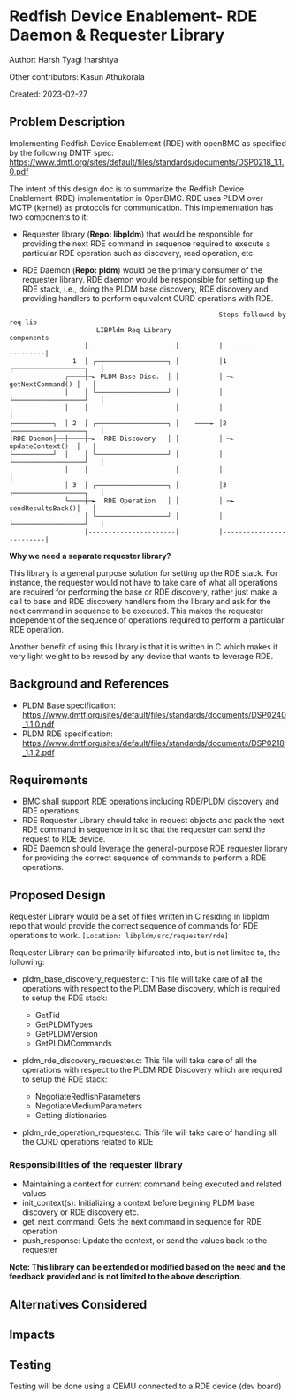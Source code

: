 # Redfish Device Enablement- RDE Daemon & Requester Library

Author: Harsh Tyagi !harshtya

Other contributors: Kasun Athukorala

Created: 2023-02-27

## Problem Description

Implementing Redfish Device Enablement (RDE) with openBMC as specified by the
following DMTF spec:
https://www.dmtf.org/sites/default/files/standards/documents/DSP0218_1.1.0.pdf

The intent of this design doc is to summarize the Redfish Device Enablement
(RDE) implementation in OpenBMC. RDE uses PLDM over MCTP (kernel) as protocols
for communication. This implementation has two components to it:

- Requester library (**Repo: libpldm**) that would be responsible for providing
  the next RDE command in sequence required to execute a particular RDE
  operation such as discovery, read operation, etc.

- RDE Daemon (**Repo: pldm**) would be the primary consumer of the requester
  library. RDE daemon would be responsible for setting up the RDE stack, i.e.,
  doing the PLDM base discovery, RDE discovery and providing handlers to perform
  equivalent CURD operations with RDE.

```
                                                     Steps followed by req lib
                      LIBPldm Req Library                    components
                   |----------------------|          |-------------------------|
                1  │ ┌──────────────────┐ │          │1 ┌──────────────────┐   │
              ┌────┼─► PLDM Base Disc.  │ │          │ ─► getNextCommand() │   │
              │    │ └──────────────────┘ │          │  └──────────────────┘   │
              │    │                      │          │                         │
┌──────────┐  │ 2  │ ┌──────────────────┐ │    ────► │2 ┌──────────────────┐   │
│RDE Daemon├──┼────┼─►  RDE Discovery   │ │          │ ─► updateContext()  │   |
└──────────┘  │    │ └──────────────────┘ │          │  └──────────────────┘   │
              │    │                      │          │                         │
              │ 3  │ ┌──────────────────┐ │          │3 ┌──────────────────┐   │
              └────┼─►  RDE Operation   │ │          │ ─► sendResultsBack()│   │
                   │ └──────────────────┘ │          │  └──────────────────┘   |
                   |----------------------|          |-------------------------|
```

**Why we need a separate requester library?**

This library is a general purpose solution for setting up the RDE stack. For
instance, the requester would not have to take care of what all operations are
required for performing the base or RDE discovery, rather just make a call to
base and RDE discovery handlers from the library and ask for the next command in
sequence to be executed. This makes the requester independent of the sequence of
operations required to perform a particular RDE operation.

Another benefit of using this library is that it is written in C which makes it
very light weight to be reused by any device that wants to leverage RDE.

## Background and References

- PLDM Base specification:
  https://www.dmtf.org/sites/default/files/standards/documents/DSP0240_1.1.0.pdf
- PLDM RDE specification:
  https://www.dmtf.org/sites/default/files/standards/documents/DSP0218_1.1.2.pdf

## Requirements

- BMC shall support RDE operations including RDE/PLDM discovery and RDE
  operations.
- RDE Requester Library should take in request objects and pack the next RDE
  command in sequence in it so that the requester can send the request to RDE
  device.
- RDE Daemon should leverage the general-purpose RDE requester library for
  providing the correct sequence of commands to perform a RDE operations.

## Proposed Design

Requester Library would be a set of files written in C residing in libpldm repo
that would provide the correct sequence of commands for RDE operations to work.
`[Location: libpldm/src/requester/rde]`

Requester Library can be primarily bifurcated into, but is not limited to, the
following:

- pldm_base_discovery_requester.c: This file will take care of all the
  operations with respect to the PLDM Base discovery, which is required to setup
  the RDE stack:

  - GetTid
  - GetPLDMTypes
  - GetPLDMVersion
  - GetPLDMCommands

- pldm_rde_discovery_requester.c: This file will take care of all the operations
  with respect to the PLDM RDE Discovery which are required to setup the RDE
  stack:

  - NegotiateRedfishParameters
  - NegotiateMediumParameters
  - Getting dictionaries

- pldm_rde_operation_requester.c: This file will take care of handling all the
  CURD operations related to RDE

### Responsibilities of the requester library

- Maintaining a context for current command being executed and related values
- init_context(s): Initializing a context before begining PLDM base discovery or
  RDE discovery etc.
- get_next_command: Gets the next command in sequence for RDE operation
- push_response: Update the context, or send the values back to the requester

**Note: This library can be extended or modified based on the need and the
feedback provided and is not limited to the above description.**

## Alternatives Considered

## Impacts

## Testing

Testing will be done using a QEMU connected to a RDE device (dev board)
